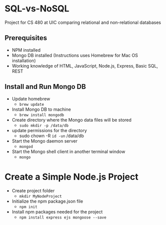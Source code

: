 # SQL-vs-NoSQL
Project for CS 480 at UIC comparing relational and non-relational databases

## Prerequisites
* NPM installed
* Mongo DB installed (Instructions uses Homebrew for Mac OS installation)
* Working knowledge of HTML, JavaScript, Node.js, Express, Basic SQL, REST

## Install and Run Mongo DB
* Update homebrew
    * `brew update`
* Install Mongo DB to machine
    * `brew install mongodb`
* Create directory where the Mongo data files will be stored
    * `sudo mkdir -p /data/db`
* update permissions for the directory
    * sudo chown -R `id -un` /data/db
* Start the Mongo daemon server
    * `mongod`
* Start the Mongo shell client in another terminal window
    * `mongo`

# Create a Simple Node.js Project
* Create project folder
    * `mkdir MyNodeProject`
* Initialize the npm package.json file
    * `npm init`
* Install npm packages needed for the project
    * `npm install express ejs mongoose --save`
